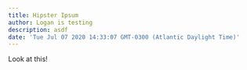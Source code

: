 ```yaml
---
title: Hipster Ipsum
author: Logan is testing
description: asdf
date: 'Tue Jul 07 2020 14:33:07 GMT-0300 (Atlantic Daylight Time)'
---
```

Look at this!